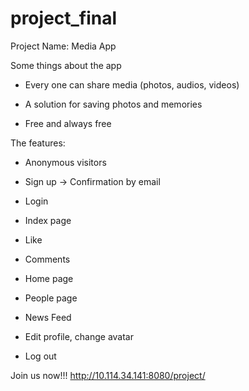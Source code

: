 # project_final

Project Name: Media App 

Some things about the app

- Every one can share media (photos, audios, videos)

- A solution for saving photos and memories

- Free and always free

The features: 

 - Anonymous visitors

 - Sign up → Confirmation by email

 - Login 

 - Index page

 - Like

 - Comments
 
 - Home page

 - People page 

 - News Feed 

 - Edit profile, change avatar

 - Log out
 
 Join us now!!! http://10.114.34.141:8080/project/


